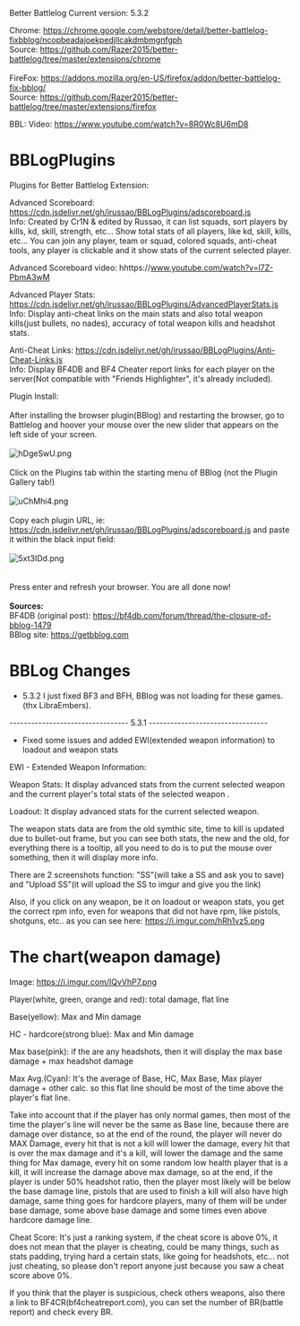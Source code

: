 Better Battlelog Current version: 5.3.2

Chrome: https://chrome.google.com/webstore/detail/better-battlelog-fixbblog/ncopbeadajoekpedjllcakdmbmgnfgph
<br>Source: https://github.com/Razer2015/better-battlelog/tree/master/extensions/chrome
<br><br>
FireFox: https://addons.mozilla.org/en-US/firefox/addon/better-battlelog-fix-bblog/
<br>Source: https://github.com/Razer2015/better-battlelog/tree/master/extensions/firefox

BBL: Video: https://www.youtube.com/watch?v=8R0Wc8U6mD8

# BBLogPlugins
Plugins for Better Battlelog Extension:

Advanced Scoreboard: https://cdn.jsdelivr.net/gh/irussao/BBLogPlugins/adscoreboard.js
<br>Info: Created by Cr1N & edited by Russao, it can list squads, sort players by kills, kd, skill, strength, etc... Show total stats of all players, like kd, skill, kills, etc... You can join any player, team or squad, colored squads, anti-cheat tools, any player is clickable and it show stats of the current selected player.
 
Advanced Scoreboard video: hhttps://www.youtube.com/watch?v=l7Z-PbmA3wM

Advanced Player Stats: https://cdn.jsdelivr.net/gh/irussao/BBLogPlugins/AdvancedPlayerStats.js
<br>Info: Display anti-cheat links on the main stats and also total weapon kills(just bullets, no nades), accuracy of total weapon kills and headshot stats.

Anti-Cheat Links: https://cdn.jsdelivr.net/gh/irussao/BBLogPlugins/Anti-Cheat-Links.js
<br>Info: Display BF4DB and BF4 Cheater report links for each player on the server(Not compatible with "Friends Highlighter", it's already included). 

Plugin Install:
<br><br>
After installing the browser plugin(BBlog) and restarting the browser, go to Battlelog and hoover your mouse over the new slider that appears on the left side of your screen.<br>
<br><img src="https://bfautism.ga/images/bbl/hDgeSwU.png" alt="hDgeSwU.png" class="embedImage-img importedEmbed-img"></img><br>
<br>
Click on the Plugins tab within the starting menu of BBlog (not the Plugin Gallery tab!)<br>
<br><img src="https://bfautism.ga/images/bbl/uChMhi4.png" alt="uChMhi4.png" class="embedImage-img importedEmbed-img"></img><br>
<br>
Copy each plugin URL, ie: https://cdn.jsdelivr.net/gh/irussao/BBLogPlugins/adscoreboard.js and paste it within the black input field:<br>
<br><img src="https://bfautism.ga/images/bbl/5xt3IDd.png" alt="5xt3IDd.png" class="embedImage-img importedEmbed-img"></img><br><br>
<br>
Press enter and refresh your browser. You are all done now!<br>
<br>
<b>Sources:</b><br>
BF4DB (original post): <a href="https://bf4db.com/forum/thread/the-closure-of-bblog-1479" target="_blank">https://bf4db.com/forum/thread/the-closure-of-bblog-1479</a>
<br>
BBlog site: <a href="https://getbblog.com" target="_blank">https://getbblog.com</a>

# BBLog Changes

- 5.3.2 I just fixed BF3 and BFH, BBlog was not loading for these games.(thx LibraEmbers).

--------------------------------- 5.3.1 ---------------------------------

- Fixed some issues and added EWI(extended weapon information) to loadout and weapon stats

EWI - Extended Weapon Information:

Weapon Stats: It display advanced stats from the current selected weapon and the current player's total stats of the selected weapon .

Loadout: It display advanced stats for the current selected weapon.

The weapon stats data are from the old symthic site, time to kill is updated due to bullet-out frame, but you can see both stats, the new and the old, for everything there is a tooltip, all you need to do is to put the mouse over something, then it will display more info.

There are 2 screenshots function: "SS"(will take a SS and ask you to save) and "Upload SS"(it will upload the SS to imgur and give you the link)

Also, if you click on any weapon, be it on loadout or weapon stats, you get the correct rpm info, even for weapons that did not have rpm, like pistols, shotguns, etc.. as you can see here: <a href="https://i.imgur.com/hRh1vz5.png" target="_blank">https://i.imgur.com/hRh1vz5.png</a>


# The chart(weapon damage)
Image: <a href="https://i.imgur.com/IQvVhP7.png" target="_blank">https://i.imgur.com/IQvVhP7.png</a>

Player(white, green, orange and red): total damage, flat line

Base(yellow): Max and Min damage

 HC - hardcore(strong blue): Max and Min damage

 Max base(pink): if the are any headshots, then it will display the max base damage + max headshot damage

 Max Avg.(Cyan): It's the average of Base, HC, Max Base, Max player damage + other calc. so this flat line should be most of the time above the player's flat line.

Take into account that if the player has only normal games, then most of the time the player's line will never be the same as Base line, because there are damage over distance, so at the end of the round, the player will never do MAX Damage, every hit that is not a kill will lower the damage, every hit that is over the max damage and it's a kill, will lower the damage and the same thing for Max damage, every hit on some random low health player that is a kill, it will increase the damage above max damage, so at the end, if the player is under 50% headshot ratio, then the player most likely will be below the base damage line, pistols that are used to finish a kill will also have high damage, same thing goes for hardcore players, many of them will be under base damage, some above base damage and some times even above hardcore damage line.

Cheat Score: It's just a ranking system, if the cheat score is above 0%, it does not mean that the player is cheating, could be many things, such as stats padding, trying hard a certain stats, like going for headshots, etc... not just cheating, so please don't report anyone just because you saw a cheat score above 0%.

If you think that the player is suspicious, check others weapons, also there a link to BF4CR(bf4cheatreport.com), you can set the number of BR(battle report) and check every BR.
